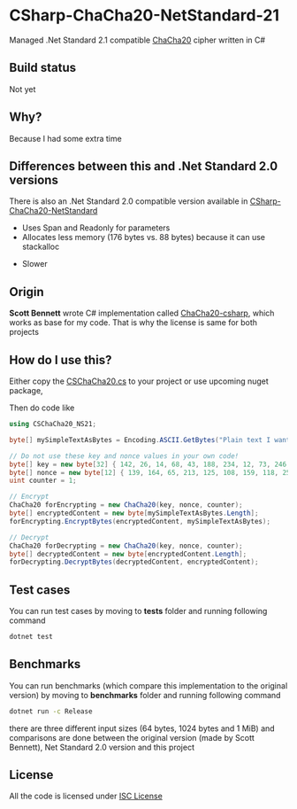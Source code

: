 # CSharp-ChaCha20-NetStandard-21
Managed .Net Standard 2.1 compatible [ChaCha20](https://en.wikipedia.org/wiki/Salsa20#ChaCha_variant) cipher written in C#

## Build status
Not yet

## Why?
Because I had some extra time

## Differences between this and .Net Standard 2.0 versions
There is also an .Net Standard 2.0 compatible version available in [CSharp-ChaCha20-NetStandard](https://github.com/mcraiha/CSharp-ChaCha20-NetStandard)

+ Uses Span<byte> and Readonly<Span> for parameters
+ Allocates less memory (176 bytes vs. 88 bytes) because it can use stackalloc
- Slower

## Origin

**Scott Bennett** wrote C# implementation called [ChaCha20-csharp](https://github.com/sbennett1990/ChaCha20-csharp), which works as base for my code. That is why the license is same for both projects

## How do I use this?

Either copy the [CSChaCha20.cs](src/CSChaCha20.cs) to your project or use upcoming nuget package, 

Then do code like  
```csharp
using CSChaCha20_NS21;

byte[] mySimpleTextAsBytes = Encoding.ASCII.GetBytes("Plain text I want to encrypt");

// Do not use these key and nonce values in your own code!
byte[] key = new byte[32] { 142, 26, 14, 68, 43, 188, 234, 12, 73, 246, 252, 111, 8, 227, 57, 22, 168, 140, 41, 18, 91, 76, 181, 239, 95, 182, 248, 44, 165, 98, 34, 12 };
byte[] nonce = new byte[12] { 139, 164, 65, 213, 125, 108, 159, 118, 252, 180, 33, 88 };
uint counter = 1;

// Encrypt
ChaCha20 forEncrypting = new ChaCha20(key, nonce, counter);
byte[] encryptedContent = new byte[mySimpleTextAsBytes.Length];
forEncrypting.EncryptBytes(encryptedContent, mySimpleTextAsBytes);

// Decrypt
ChaCha20 forDecrypting = new ChaCha20(key, nonce, counter);
byte[] decryptedContent = new byte[encryptedContent.Length];
forDecrypting.DecryptBytes(decryptedContent, encryptedContent);

```

## Test cases

You can run test cases by moving to **tests** folder and running following command
```bash
dotnet test
```

## Benchmarks

You can run benchmarks (which compare this implementation to the original version) by moving to **benchmarks** folder and running following command
```bash
dotnet run -c Release
```

there are three different input sizes (64 bytes, 1024 bytes and 1 MiB) and comparisons are done between the original version (made by Scott Bennett), Net Standard 2.0 version and this project

## License

All the code is licensed under [ISC License](LICENSE)